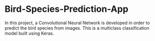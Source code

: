 # Bird-Species-Prediction-App

In this project, a Convolutional Neural Network is developed in order to predict the bird species from images. This is a multiclass classification model built using Keras.
